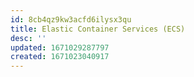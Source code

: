 ```yaml
---
id: 8cb4qz9kw3acfd6ilysx3qu
title: Elastic Container Services (ECS)
desc: ''
updated: 1671029287797
created: 1671023040917
---
```


